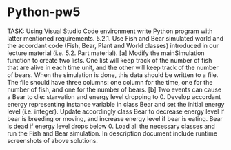 # Python-pw5
TASK: Using Visual Studio Code environment write Python program with latter mentioned
requirements.
5.2.1. Use Fish and Bear simulated world and the accordant code (Fish, Bear, Plant and World
classes) introduced in our lecture material (i.e. 5.2. Part material). [a] Modify the
mainSimulation function to create two lists. One list will keep track of the number of fish that
are alive in each time unit, and the other will keep track of the number of bears. When the
simulation is done, this data should be written to a file. The file should have three columns: one
column for the time, one for the number of fish, and one for the number of bears. [b] Two events
can cause a Bear to die: starvation and energy level dropping to 0. Develop accordant energy
representing instance variable in class Bear and set the initial energy level (i.e. integer). Update
accordingly class Bear to decrease energy level if bear is breeding or moving, and increase
energy level if bear is eating. Bear is dead if energy level drops below 0.
Load all the necessary classes and run the Fish and Bear simulation. In description document
include runtime screenshots of above solutions.
